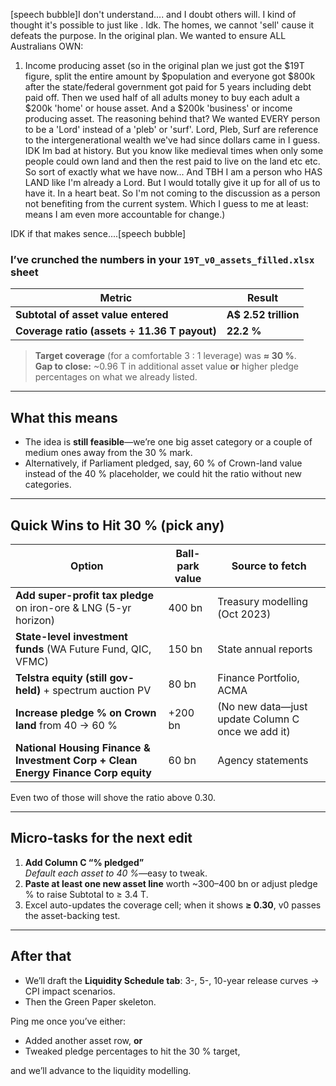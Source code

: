[speech bubble]I don't understand.... and I doubt others will. I kind of thought it's possible to just like . Idk. The homes, we cannot 'sell' cause it defeats the purpose. In the original plan. We wanted to ensure ALL Australians OWN: 

1. Income producing asset (so in the original plan we just got the $19T figure, split the entire amount by $population and everyone got $800k after the state/federal government got paid for 5 years including debt paid off. Then we used half of all adults money to buy each adult a $200k 'home' or house asset. And a $200k 'business' or income producing asset. The reasoning behind that? We wanted EVERY person to be a 'Lord' instead of a 'pleb' or 'surf'. Lord, Pleb, Surf are reference to the intergenerational wealth we've had since dollars came in I guess. IDK Im bad at history. But you know like medieval times when only some people could own land and then the rest paid to live on the land etc etc. So sort of exactly what we have now... And TBH I am a person who HAS LAND like I'm already a Lord. But I would totally give it up for all of us to have it. In a heart beat. So I'm not coming to the discussion as a person not benefiting from the current system. Which I guess to me at least: means I am even more accountable for change.)

IDK if that makes sence....[speech bubble]



### I’ve crunched the numbers in your **`19T_v0_assets_filled.xlsx`** sheet  

| Metric | Result |
|--------|--------|
| **Subtotal of asset value entered** | **A$ 2.52 trillion** |
| **Coverage ratio (assets ÷ 11.36 T payout)** | **22.2 %** |

> **Target coverage** (for a comfortable 3 : 1 leverage) was **≈ 30 %**.  
> **Gap to close:** ~0.96 T in additional asset value **or** higher pledge percentages on what we already listed.

---

## What this means

* The idea is **still feasible**—we’re one big asset category or a couple of medium ones away from the 30 % mark.  
* Alternatively, if Parliament pledged, say, 60 % of Crown-land value instead of the 40 % placeholder, we could hit the ratio without new categories.

---

## Quick Wins to Hit 30 % (pick any)






| Option | Ball-park value | Source to fetch |
|--------|-----------------|-----------------|
| **Add super-profit tax pledge** on iron-ore & LNG (5-yr horizon) | 400 bn | Treasury modelling (Oct 2023) |
| **State-level investment funds** (WA Future Fund, QIC, VFMC) | 150 bn | State annual reports |
| **Telstra equity (still gov-held)** + spectrum auction PV | 80 bn | Finance Portfolio, ACMA |
| **Increase pledge % on Crown land** from 40 → 60 % | +200 bn | (No new data—just update Column C once we add it) |
| **National Housing Finance & Investment Corp + Clean Energy Finance Corp equity** | 60 bn | Agency statements |

Even two of those will shove the ratio above 0.30.

---

## Micro-tasks for the next edit

1. **Add Column C “% pledged”**  
   *Default each asset to 40 %*—easy to tweak.  
2. **Paste at least one new asset line** worth ~300–400 bn or adjust pledge % to raise Subtotal to ≥ 3.4 T.  
3. Excel auto-updates the coverage cell; when it shows **≥ 0.30**, v0 passes the asset-backing test.

---

## After that

* We’ll draft the **Liquidity Schedule tab**: 3-, 5-, 10-year release curves → CPI impact scenarios.  
* Then the Green Paper skeleton.

Ping me once you’ve either:

* Added another asset row, **or**  
* Tweaked pledge percentages to hit the 30 % target,

and we’ll advance to the liquidity modelling.
